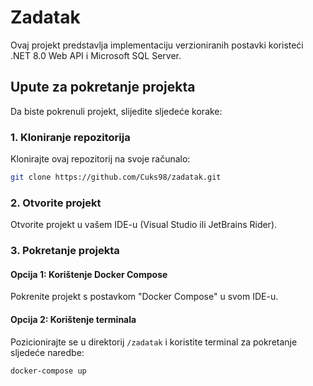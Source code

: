 # Zadatak

Ovaj projekt predstavlja implementaciju verzioniranih postavki koristeći .NET 8.0 Web API i Microsoft SQL Server. 

## Upute za pokretanje projekta

Da biste pokrenuli projekt, slijedite sljedeće korake:

### 1. Kloniranje repozitorija

Klonirajte ovaj repozitorij na svoje računalo:

```bash
git clone https://github.com/Cuks98/zadatak.git
```
### 2. Otvorite projekt

Otvorite projekt u vašem IDE-u (Visual Studio ili JetBrains Rider).

### 3. Pokretanje projekta

#### Opcija 1: Korištenje Docker Compose

Pokrenite projekt s postavkom "Docker Compose" u svom IDE-u.

#### Opcija 2: Korištenje terminala

Pozicionirajte se u direktorij `/zadatak` i koristite terminal za pokretanje sljedeće naredbe:

```bash
docker-compose up
```